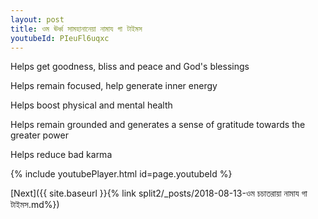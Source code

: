 ```yaml
---
layout: post
title: ওম ঊর্ধ্ব সামহানানেয়া নামায গা টাইমস
youtubeId: PIeuFl6uqxc
---
```

 
 
Helps get goodness, bliss and peace and God's blessings
 
Helps remain focused, help generate inner energy 
 
Helps boost physical and mental health 
 
Helps remain grounded and generates a sense of gratitude towards the greater power 
 
Helps reduce bad karma
 
 
 
 


{% include youtubePlayer.html id=page.youtubeId %}
 
[Next]({{ site.baseurl }}{% link  split2/_posts/2018-08-13-ওম চচাতরায়া নামায গা টাইমস.md%})
 
